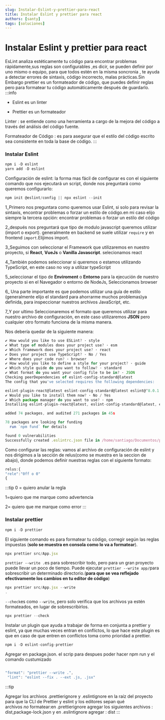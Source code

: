```yaml
---
slug: Instalar-Eslint-y-prettier-para-react
title: Instalar Eslint y prettier para react
authors: [santy]
tags: [soluciones]
---
```


# Instalar Eslint y prettier para react

EsLint analiza estéticamente tu código para encontrar problemas rápidamente,sus reglas son configurables ,es dicir, se pueden definir por uno mismo o equipo, para que todos estén en la misma soncronia <!--truncate-->, te ayuda a detectar errores de sintaxis, código incorrecto, malas prácticas.Sin Embargo prettier es un formateador de código, que puedes definir reglas pero para formatear tu código automáticamente después de guardarlo.
:::info

- Eslint es un linter

- Prettier es un formateador

Linter : se entiende como una herramienta a cargo de la mejora del código a través del análisis del código fuente.

Formateador de Código : es para asegurar que el estilo del código escrito sea consistente en toda la base de código.
:::

### Instalar Eslint

```jsx
npm i -D eslint
yarn add -D eslint
```

Configuración de eslint: la forma mas fácil de configurar es con el siguiente comando que nos ejecutará un script, donde nos preguntará como queremos configurarlo:

```jsx
npm init @eslint/config || npx eslint --init
```

1_Primero nos preguntara como queremos usar Eslint, si solo para revisar la sintaxis, encontrar problemas o forzar un estilo de código.en mi caso elijo siempre la tercera opción: encontrar problemas o forzar un estilo del código

2_después nos preguntará que tipo de modulo javascript queremos utilizar (import o export). generalmente en backend se suele utilizar `require` y en frontend `import`.Elijimos import.

3_Seguimos con seleccionar el Framework que utilizaremos en nuestro proyecto, si **React**, **VueJs** o **Vanilla Javascript**. selecionamos react

4_También podemos seleccionar si queremos o estamos utilizando TypeScript, en este caso no voy a utilizar typeScript

5_seleccionar el tipo de **Enviroment** o **Entorno** para la ejecución de nuestro proyecto si en el Navegador o entorno de NodeJs, Seleccionamos browser

6\_ Una parte importante es que podemos utilizar una guía de estilo (generalmente elijo el standard para ahorrarme muchos problemas)ya definida, para inspeccionar nuestros archivos JavaScript, etc.

7_Y por ultimo Seleccionaremos el formato que queremos utilizar para nuestro archivo de configuración, en este caso utilizaremos **JSON** pero cualquier otro formato funciona de la misma manera.

Nos debería quedar de la siguiente manera:

```jsx
✔ How would you like to use ESLint? · style
✔ What type of modules does your project use? · esm
✔ Which framework does your project use? · react
✔ Does your project use TypeScript? · No / Yes
✔ Where does your code run? · browser
✔ How would you like to define a style for your project? · guide
✔ Which style guide do you want to follow? · standard
✔ What format do you want your config file to be in? · JSON
Checking peerDependencies of eslint-config-standard@latest
The config that you've selected requires the following dependencies:

eslint-plugin-react@latest eslint-config-standard@latest eslint@^8.0.1 eslint-plugin-import@^2.25.2 eslint-plugin-n@^15.0.0 eslint-plugin-promise@^6.0.0
✔ Would you like to install them now? · No / Yes
✔ Which package manager do you want to use? · npm
Installing eslint-plugin-react@latest, eslint-config-standard@latest, eslint@^8.0.1, eslint-plugin-import@^2.25.2, eslint-plugin-n@^15.0.0, eslint-plugin-promise@^6.0.0

added 74 packages, and audited 271 packages in 45s

78 packages are looking for funding
  run `npm fund` for details

found 0 vulnerabilities
Successfully created .eslintrc.json file in /home/santiago/Documentos/proyectos/react/demoEslint
```

Como configurar las reglas: vamos al archivo de configuración de eslint y nos dirigimos a la sección de relus(como se muestra en la seccion de abajo), donde podemos definir nuestras reglas con el siguiente formato:

```jsx
relus:{
"rele":"0ff o 0"
{

```

:::tip
0 = quiero anular la regla

1=quiero que me marque como advertencia

2= quiero que me marque como error
:::

### Instalar prettier

```jsx
npm i -D prettier
```

El siguiente comando es para formatear tu código, corregir según las reglas impuestas (**solo se muestra en consola como lo va a formatear**).

```jsx
npx prettier src/App.jsx
```

`prettier --write .`es para sobrescribir todo, pero para un gran proyecto puede llevar un poco de tiempo. Puede ejecutar `prettier --write app/`para sobrescribir un determinado directorio.(**para que se vea reflejado efectivamente los cambios en tu editor de código**)

```jsx
npx prettier src/App.jsx --write
.
```

`--check`es como `--write`, pero solo verifica que los archivos ya estén formateados, en lugar de sobrescribirlos.

```jsx
npx prettier --check
```

Instalar un plugin que ayuda a trabajar de forma en conjunta a prettier y eslint, ya que muchas veces entran en conflictos, lo que hace este plugin es que en caso de que entren en conflictos toma como prioridad a prettier.

```jsx
npm i -D eslint-config-prettier

```

Agregar en package.json. el scrip para despues poder hacer npm run y el comando custumizado

```jsx

"format": "prettier --write .",
 "lint": "eslint --fix . --ext .js, .jsx"
```

:::tip

Agregar los archivos .prettierignore y .eslintignore en la raíz del proyecto para que la CLI de Prettier y eslint y los editores sepan qué archivos *no* formatear:en .prettierignore agregar los siguientes archivos : dist,package-lock.json y en .eslintignore agregar : dist
:::
